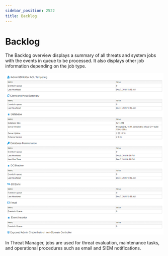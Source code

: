 ```yaml
---
sidebar_position: 2522
title: Backlog
---
```


# Backlog

The Backlog overview displays a summary of all threats and system jobs with the events in queue to be processed. It also displays other job information depending on the job type.

![Backlog Overview](../../../../../../../static/images/ThreatManager_3.0/Content/Resources/Images/ThreatManager/Admin/Configuration/SystemHealth/BacklogOverview.png)

In Threat Manager, jobs are used for threat evaluation, maintenance tasks, and operational procedures such as email and SIEM notifications.